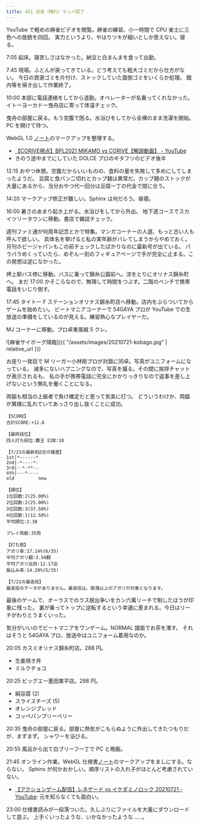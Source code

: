 ```yaml
---
title: 451 日目（晴れ）マッパ完了
---
```


YouTube で軽めの麻雀ビデオを閲覧。麻雀の練習。小一時間で CPU 雀士に三色への放銃を四回。
実力というより、やはりツキが細いとしか思えない。寝る。

7:05 起床。寝苦しさはなかった。納豆と白まんまを食って出勤。

7:45 現場。ふとんが戻ってきている。どう考えても粗大ゴミだから仕方がない。
今日の資源ゴミを片付け、ストックしていた面倒ゴミをいくらか処理。
館内等を掃き出して作業終了。

10:00 本部に電話連絡をしてから退勤。オペレーターが名乗ってくれなかった。
イトーヨーカドー曳舟店に寄って体温チェック。

曳舟の部屋に戻る。もう空腹で困る。水浴びをしてから全裸のまま洗濯を開始。PC を開けて待つ。

WebGL 1.0 [ノート][note]のマークアップを整理する。

* [【CORIVE視点】BPL2021 MIKAMO vs CORIVE【解説動画】 - YouTube](https://www.youtube.com/watch?v=lCqBDEEm-7M)
* きのう途中までにしていた DOLCE プロのギタフリのビデオ後半

12:15 おやつ休憩。空腹だからいいものの、食料の量を失敗して多めにしてしまったようだ。
豆腐と食パン二切れとカップ麺は異常だ。カップ麺のストックが大量にあるから、当分おやつ代一回分は豆腐一丁の代金で間に合う。

14:20 マークアップ修正が難しい。Sphinx は何だろう。昼寝。

16:00 暑さのあまり起き上がる。水浴びをしてから外出。
地下道コースでスカイツリータウンに移動。書店で雑誌チェック。

週刊ファミ通が何周年記念とかで特集。マンガコーナーの人選、もっと古い人も呼んで欲しい。
具体名を挙げると私の実年齢がバレてしまうからやめておく。
月刊ホビージャパンもこの前チェックしたばかりなのに最新号が出ている。
パラパラめくっていたら、めぞん一刻のフィギュアページで手が完全に止まる。この発想は逆になかった。

押上駅バス停に移動。バスに乗って錦糸公園前へ。涼をとりにオリナス錦糸町へ。
まだ 17:00 かそこらなので、無理して時間をつぶす。二階のベンチで携帯電話をいじり倒す。

17:45 タイトー F ステーションオリナス錦糸町店へ移動。店内をぶらついてからゲームを始めたい。
ビートマニアコーナーで 54GAYA プロが YouTube での生放送の準備をしているのが見える。練習熱心なプレイヤーだ。

MJ コーナーに移動。プロ卓東風戦 5 クレ。

![麻雀サイボーグ降臨]({{ "/assets/images/20210721-kobago.jpg" | relative_url }})

お座り一発目で M リーガー小林剛プロが対面に同卓。写真がユニフォームになっている。
滅多にないハプニングなので、写真を撮る。その間に挨拶チャットが表示されるも、
私の手が携帯電話に完全にかかりっきりなので返事を差し上げないという無礼を働くことになる。

両脇も相当の上級者で負け確定だと思って気楽に打つ。
どういうわけか、両脇が異様に乱れていてあっさり出し抜くことに成功。

```text
【SCORE】
合計SCORE:+11.6

【最終段位】
四人打ち段位:覇王 幻球:10

【7/21の最新8試合の履歴】
1st|*------*
2nd|-*----*-
3rd|--*-**--
4th|---*----
old         new

【順位】
1位回数:2(25.00%)
2位回数:2(25.00%)
3位回数:3(37.50%)
4位回数:1(12.50%)
平均順位:2.38

プレイ局数:35局

【打ち筋】
アガリ率:17.14%(6/35)
平均アガリ翻:3.50翻
平均アガリ巡目:12.17巡
振込み率:14.29%(5/35)

【7/21の最高役】
最高役のデータがありません。最高役は、跳満以上のアガリが対象となります。
```

最後のゲームで、オーラスでのラス脱出争いをカン六萬リーチで制したほうが印象に残った。
裏が乗ってトップに逆転するという幸運に恵まれる。今日はリーチがわりとうまくいった。

気分がいいのでビートマニアをワンゲーム。NORMAL 譜面でお茶を濁す。
それはそうと 54GAYA プロ、放送中はユニフォーム着用なのか。

20:05 カスミオリナス錦糸町店。288 円。

* 生姜焼き丼
* ミルクチョコ

20:25 ビッグエー墨田業平店。298 円。

* 絹豆腐 (2)
* スライスチーズ (5)
* オレンジブレッド
* コッペパンブリーベリー

20:35 曳舟の部屋に戻る。部屋に熱気がこもらぬように外出してきたつもりだが、まずまず。
シャワーを浴びる。

20:55 風呂から出て白ブリーフ一丁で PC と晩飯。

21:45 オンライン作業。WebGL 仕様書[ノート][note]のマークアップをましにする。ならない。
Sphinx が何かおかしい。順序リストの入れ子がほとんど考慮されていない。

* [【アクションゲーム配信】レネゲード vs イケダミノロック 20210721 - YouTube](https://www.youtube.com/watch?v=9OvgO0iV7FY):
  元を知らなくても面白い。

23:00 仕様書読みが一段落ついた。久しぶりにファイルを大量にダウンロードして遊ぶ。
上手くいったような、いかなかったような……。

[note]: https://showa-yojyo.github.io/notebook/
